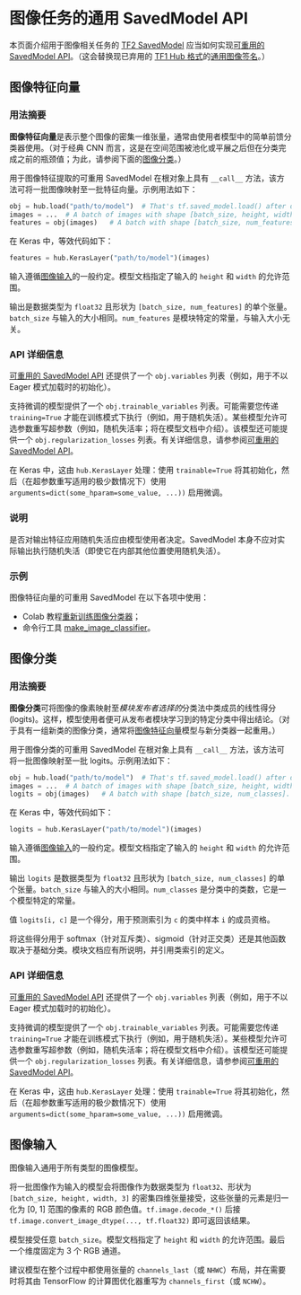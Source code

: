 <!--* freshness: { owner: 'akhorlin' reviewed: '2022-04-16' review_interval: '6 months' } *-->

# 图像任务的通用 SavedModel API

本页面介绍用于图像相关任务的 [TF2 SavedModel](../tf2_saved_model.md) 应当如何实现[可重用的 SavedModel API](../reusable_saved_models.md)。（这会替换现已弃用的 [TF1 Hub 格式](../tf1_hub_module)的[通用图像签名](../common_signatures/images.md)。）

<a name="feature-vector"></a>

## 图像特征向量

### 用法摘要

**图像特征向量**是表示整个图像的密集一维张量，通常由使用者模型中的简单前馈分类器使用。（对于经典 CNN 而言，这是在空间范围被池化或平展之后但在分类完成之前的瓶颈值；为此，请参阅下面的[图像分类](#classification)。）

用于图像特征提取的可重用 SavedModel 在根对象上具有 `__call__` 方法，该方法可将一批图像映射至一批特征向量。示例用法如下：

```python
obj = hub.load("path/to/model")  # That's tf.saved_model.load() after download.
images = ...  # A batch of images with shape [batch_size, height, width, 3].
features = obj(images)   # A batch with shape [batch_size, num_features].
```

在 Keras 中，等效代码如下：

```python
features = hub.KerasLayer("path/to/model")(images)
```

输入遵循[图像输入](#input)的一般约定。模型文档指定了输入的 `height` 和 `width` 的允许范围。

输出是数据类型为 `float32` 且形状为 `[batch_size, num_features]` 的单个张量。`batch_size` 与输入的大小相同。`num_features` 是模块特定的常量，与输入大小无关。

### API 详细信息

[可重用的 SavedModel API](../reusable_saved_models.md) 还提供了一个 `obj.variables` 列表（例如，用于不以 Eager 模式加载时的初始化）。

支持微调的模型提供了一个 `obj.trainable_variables` 列表。可能需要您传递 `training=True` 才能在训练模式下执行（例如，用于随机失活）。某些模型允许可选参数重写超参数（例如，随机失活率；将在模型文档中介绍）。该模型还可能提供一个 `obj.regularization_losses` 列表。有关详细信息，请参参阅[可重用的 SavedModel API](../reusable_saved_models.md)。

在 Keras 中，这由 `hub.KerasLayer` 处理：使用 `trainable=True` 将其初始化，然后（在超参数重写适用的极少数情况下）使用 `arguments=dict(some_hparam=some_value, ...))` 启用微调。

### 说明

是否对输出特征应用随机失活应由模型使用者决定。SavedModel 本身不应对实际输出执行随机失活（即使它在内部其他位置使用随机失活）。

### 示例

图像特征向量的可重用 SavedModel 在以下各项中使用：

- Colab 教程[重新训练图像分类器](https://colab.research.google.com/github/tensorflow/hub/blob/master/examples/colab/tf2_image_retraining.ipynb)；
- 命令行工具 [make_image_classifier](https://github.com/tensorflow/hub/tree/master/tensorflow_hub/tools/make_image_classifier)。

<a name="classification"></a>

## 图像分类

### 用法摘要

**图像分类**可将图像的像素映射至*模块发布者选择的*分类法中类成员的线性得分 (logits)。这样，模型使用者便可从发布者模块学习到的特定分类中得出结论。（对于具有一组新类的图像分类，通常将[图像特征向量](#feature-vector)模型与新分类器一起重用。）

用于图像分类的可重用 SavedModel 在根对象上具有 `__call__` 方法，该方法可将一批图像映射至一批 logits。示例用法如下：

```python
obj = hub.load("path/to/model")  # That's tf.saved_model.load() after download.
images = ...  # A batch of images with shape [batch_size, height, width, 3].
logits = obj(images)   # A batch with shape [batch_size, num_classes].
```

在 Keras 中，等效代码如下：

```python
logits = hub.KerasLayer("path/to/model")(images)
```

输入遵循[图像输入](#input)的一般约定。模型文档指定了输入的 `height` 和 `width` 的允许范围。

输出 `logits` 是数据类型为 `float32` 且形状为 `[batch_size, num_classes]` 的单个张量。`batch_size` 与输入的大小相同。`num_classes` 是分类中的类数，它是一个模型特定的常量。

值 `logits[i, c]` 是一个得分，用于预测索引为 `c` 的类中样本 `i` 的成员资格。

将这些得分用于 softmax（针对互斥类）、sigmoid（针对正交类）还是其他函数取决于基础分类。模块文档应有所说明，并引用类索引的定义。

### API 详细信息

[可重用的 SavedModel API](../reusable_saved_models.md) 还提供了一个 `obj.variables` 列表（例如，用于不以 Eager 模式加载时的初始化）。

支持微调的模型提供了一个 `obj.trainable_variables` 列表。可能需要您传递 `training=True` 才能在训练模式下执行（例如，用于随机失活）。某些模型允许可选参数重写超参数（例如，随机失活率；将在模型文档中介绍）。该模型还可能提供一个 `obj.regularization_losses` 列表。有关详细信息，请参参阅[可重用的 SavedModel API](../reusable_saved_models.md)。

在 Keras 中，这由 `hub.KerasLayer` 处理：使用 `trainable=True` 将其初始化，然后（在超参数重写适用的极少数情况下）使用 `arguments=dict(some_hparam=some_value, ...))` 启用微调。

<a name="input"></a>

## 图像输入

图像输入通用于所有类型的图像模型。

将一批图像作为输入的模型会将图像作为数据类型为 `float32`、形状为 `[batch_size, height, width, 3]` 的密集四维张量接受，这些张量的元素是归一化为 [0, 1] 范围的像素的 RGB 颜色值。`tf.image.decode_*()` 后接 `tf.image.convert_image_dtype(..., tf.float32)` 即可返回该结果。

模型接受任意 `batch_size`。模型文档指定了 `height` 和 `width` 的允许范围。最后一个维度固定为 3 个 RGB 通道。

建议模型在整个过程中都使用张量的 `channels_last`（或 `NHWC`）布局，并在需要时将其由 TensorFlow 的计算图优化器重写为 `channels_first`（或 `NCHW`）。
